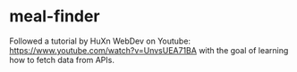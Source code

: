 # meal-finder

Followed a tutorial by HuXn WebDev on Youtube: https://www.youtube.com/watch?v=UnvsUEA71BA
with the goal of learning how to fetch data from APIs.
